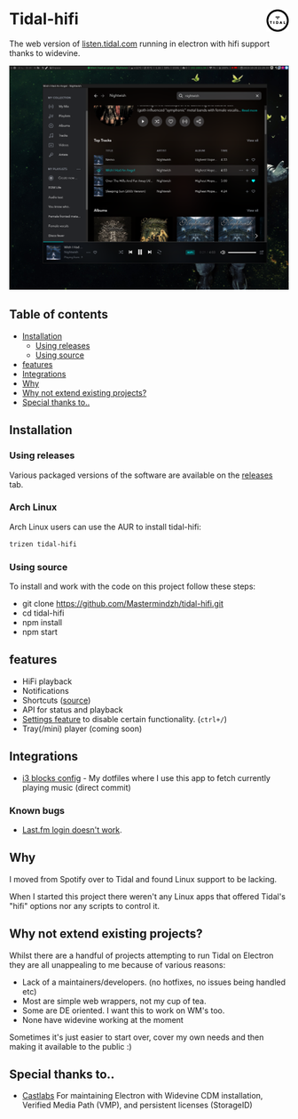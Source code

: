 <h1>
Tidal-hifi
<img src = "./build/icon.png" height="40" align="right" />
</h1>

The web version of [listen.tidal.com](listen.tidal.com) running in electron with hifi support thanks to widevine.

![tidal-hifi preview](./docs/preview.png)

## Table of contents

<!-- toc -->

- [Installation](#installation)
  - [Using releases](#using-releases)
  - [Using source](#using-source)
- [features](#features)
- [Integrations](#integrations)
- [Why](#why)
- [Why not extend existing projects?](#why-not-extend-existing-projects)
- [Special thanks to..](#special-thanks-to)

<!-- tocstop -->

## Installation

### Using releases

Various packaged versions of the software are available on the [releases](https://github.com/Mastermindzh/tidal-hifi/releases) tab.

### Arch Linux

Arch Linux users can use the AUR to install tidal-hifi:

```sh
trizen tidal-hifi
```

### Using source

To install and work with the code on this project follow these steps:

- git clone https://github.com/Mastermindzh/tidal-hifi.git
- cd tidal-hifi
- npm install
- npm start

## features

- HiFi playback
- Notifications
- Shortcuts ([source](https://defkey.com/tidal-desktop-shortcuts))
- API for status and playback
- [Settings feature](./docs/settings.png) to disable certain functionality. (`ctrl+/`)
- Tray(/mini) player (coming soon)

## Integrations

- [i3 blocks config](https://github.com/Mastermindzh/dotfiles/commit/9714b2fa1d670108ce811d5511fd3b7a43180647) - My dotfiles where I use this app to fetch currently playing music (direct commit)

### Known bugs
- [Last.fm login doesn't work](https://github.com/Mastermindzh/tidal-hifi/issues/4).

## Why

I moved from Spotify over to Tidal and found Linux support to be lacking.

When I started this project there weren't any Linux apps that offered Tidal's "hifi" options nor any scripts to control it.

## Why not extend existing projects?

Whilst there are a handful of projects attempting to run Tidal on Electron they are all unappealing to me because of various reasons:

- Lack of a maintainers/developers. (no hotfixes, no issues being handled etc)
- Most are simple web wrappers, not my cup of tea.
- Some are DE oriented. I want this to work on WM's too.
- None have widevine working at the moment

Sometimes it's just easier to start over, cover my own needs and then making it available to the public :)

## Special thanks to..

- [Castlabs](https://castlabs.com/)
  For maintaining Electron with Widevine CDM installation, Verified Media Path (VMP), and persistent licenses (StorageID)
